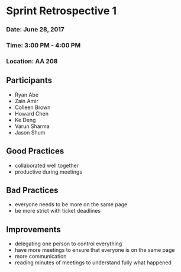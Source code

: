 # Sprint Retrospective 1

### Date: June 28, 2017
### Time: 3:00 PM - 4:00 PM
### Location: AA 208

## Participants

- Ryan Abe
- Zain Amir
- Colleen Brown
- Howard Chen
- Ke Deng
- Varun Sharma
- Jason Shum

## Good Practices
-	collaborated well together
-	productive during meetings

## Bad Practices
-	everyone needs to be more on the same page
-	be more strict with ticket deadlines

## Improvements
-	delegating one person to control everything
-	have more meetings to ensure that everyone is on the same page
-	more communication
-	reading minutes of meetings to understand fully what happened
